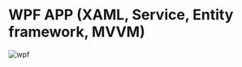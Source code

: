 # WPF APP (XAML, Service, Entity framework, MVVM)

![wpf](https://user-images.githubusercontent.com/35643276/41025063-30800260-6971-11e8-8769-154c4bcd5251.png)

